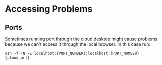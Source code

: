 # Accessing Problems

## Ports

Sometimes running port through the cloud desktop might cause problems because we can't access it through the local browser. In this case run:

```
ssh -f -N -L localhost:{PORT_NUMBER}:localhost:{PORT_NUMBER} {cloud_url}
```
